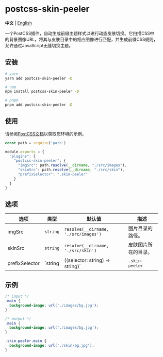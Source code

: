 # postcss-skin-peeler

**中文** | [English](./README.md)

一个PostCSS插件，自动生成前缀主题样式以进行动态皮肤切换。它扫描CSS中的背景图像URL，将其与皮肤目录中的相应图像进行匹配，并生成前缀CSS规则，允许通过JavaScript无缝切换主题。

## 安装

```bash
# yarn
yarn add postcss-skin-peeler -D

# npm
npm install postcss-skin-peeler -D

# pnpm
pnpm add postcss-skin-peeler -D
```

## 使用

请参阅[PostCSS文档](https://github.com/postcss/postcss#usage)以获取您环境的示例。

```js
const path = require('path')

module.exports = {
  "plugins": {
    "postcss-skin-peeler": {
      "imgSrc": path.resolve(__dirname, "./src/images"),
      "skinSrc": path.resolve(__dirname, "./src/skin"),
      "prefixSelector": ".skin-peeler"
    }
  }
}
```

## 选项

| 选项             | 类型     | 默认值                      | 描述                                                                 |
| ---------------- | -------- | --------------------------- | -------------------------------------------------------------------- |
| imgSrc           | `string` | `resolve(__dirname, './src/images')` | 图片目录的路径。                                                     |
| skinSrc          | `string` | `resolve(__dirname, './src/skin')`    | 皮肤图片所在的目录。                                                 |
| prefixSelector   | `string | ((selector: string) => string)` | `.skin-peeler` | 生成的CSS规则的前缀。                                             |

## 示例

```css
/* input */
.main {
  background-image: url('./images/bg.jpg');
}

/* output */
.main {
  background-image: url('./images/bg.jpg');
}

.skin-peeler.main {
  background-image: url('./skin/bg.jpg');
}
```
